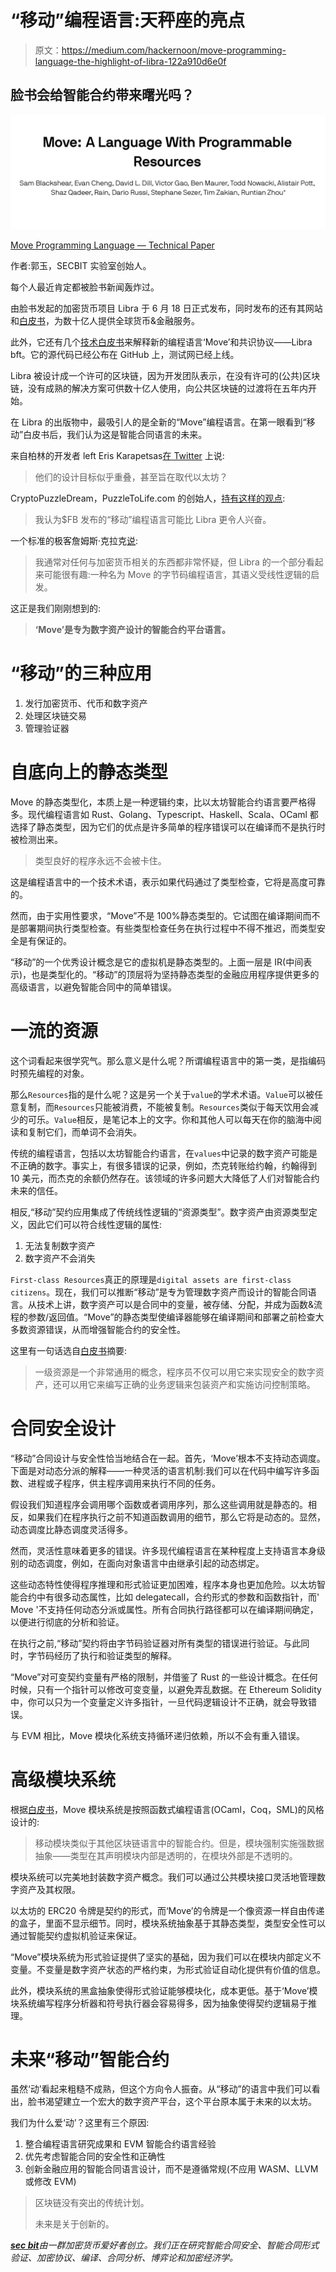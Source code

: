 # “移动”编程语言:天秤座的亮点

> 原文：<https://medium.com/hackernoon/move-programming-language-the-highlight-of-libra-122a910d6e0f>

## 脸书会给智能合约带来曙光吗？

![](img/55dd93f5d6dc2e9f8397cfb606e8bd10.png)

[Move Programming Language — Technical Paper](https://developers.libra.org/docs/move-paper)

作者:郭玉，SECBIT 实验室创始人。

每个人最近肯定都被脸书新闻轰炸过。

由脸书发起的加密货币项目 Libra 于 6 月 18 日正式发布，同时发布的还有其网站和[白皮书](https://libra.org/en-US/white-paper/)，为数十亿人提供全球货币&金融服务。

此外，它还有几个[技术白皮书](https://developers.libra.org/docs/the-libra-blockchain-paper.html)来解释新的编程语言‘Move’和共识协议——Libra bft。它的源代码已经公布在 GitHub 上，测试网已经上线。

Libra 被设计成一个许可的区块链，因为开发团队表示，在没有许可的(公共)区块链，没有成熟的解决方案可供数十亿人使用，向公共区块链的过渡将在五年内开始。

在 Libra 的出版物中，最吸引人的是全新的“Move”编程语言。在第一眼看到“移动”白皮书后，我们认为这是智能合同语言的未来。

来自柏林的开发者 left Eris Karapetsas[在 Twitter](https://twitter.com/LefterisJP/status/1140955676501524481) 上说:

> 他们的设计目标似乎重叠，甚至旨在取代以太坊？

CryptoPuzzleDream，PuzzleToLife.com 的创始人，[持有这样的观点](https://twitter.com/Puzzle_Dreamer/status/1140907193660846080):

> 我认为$FB 发布的“移动”编程语言可能比 Libra 更令人兴奋。

一个标准的极客詹姆斯·克拉克[说](https://twitter.com/james_clark/status/1140964371301953536):

> 我通常对任何与加密货币相关的东西都非常怀疑，但 Libra 的一个部分看起来可能很有趣:一种名为 Move 的字节码编程语言，其语义受线性逻辑的启发。

这正是我们刚刚想到的:

> **‘Move’是专为数字资产设计的智能合约平台语言。**

# “移动”的三种应用

1.  发行加密货币、代币和数字资产
2.  处理区块链交易
3.  管理验证器

# 自底向上的静态类型

Move 的静态类型化，本质上是一种逻辑约束，比以太坊智能合约语言要严格得多。现代编程语言如 Rust、Golang、Typescript、Haskell、Scala、OCaml 都选择了静态类型，因为它们的优点是许多简单的程序错误可以在编译而不是执行时被检测出来。

> 类型良好的程序永远不会被卡住。

这是编程语言中的一个技术术语，表示如果代码通过了类型检查，它将是高度可靠的。

然而，由于实用性要求，“Move”不是 100%静态类型的。它试图在编译期间而不是部署期间执行类型检查。有些类型检查任务在执行过程中不得不推迟，而类型安全是有保证的。

“移动”的一个优秀设计概念是它的虚拟机是静态类型的。上面一层是 IR(中间表示)，也是类型化的。“移动”的顶层将为坚持静态类型的金融应用程序提供更多的高级语言，以避免智能合同中的简单错误。

# 一流的资源

这个词看起来很学究气。那么意义是什么呢？所谓编程语言中的第一类，是指编码时预先编程的对象。

那么`Resources`指的是什么呢？这是另一个关于`value`的学术术语。`Value`可以被任意复制，而`Resources`只能被消费，不能被复制。`Resources`类似于每天饮用会减少的可乐。`Value`相反，是笔记本上的文字。你和其他人可以每天在你的脑海中阅读和复制它们，而单词不会消失。

传统的编程语言，包括以太坊智能合约语言，在`values`中记录的数字资产可能是不正确的数字。事实上，有很多错误的记录，例如，杰克转账给约翰，约翰得到 10 美元，而杰克的余额仍然存在。该领域的许多问题大大降低了人们对智能合约未来的信任。

相反,“移动”契约应用集成了传统线性逻辑的“资源类型”。数字资产由资源类型定义，因此它们可以符合线性逻辑的属性:

1.  无法复制数字资产
2.  数字资产不会消失

`First-class Resources`真正的原理是`digital assets are first-class citizens`。现在，我们可以推断“移动”是专为管理数字资产而设计的智能合同语言。从技术上讲，数字资产可以是合同中的变量，被存储、分配，并成为函数&流程的参数/返回值。“Move”的静态类型使编译器能够在编译期间和部署之前检查大多数资源错误，从而增强智能合约的安全性。

这里有一句话选自[白皮书](https://developers.libra.org/docs/move-paper)摘要:

> 一级资源是一个非常通用的概念，程序员不仅可以用它来实现安全的数字资产，还可以用它来编写正确的业务逻辑来包装资产和实施访问控制策略。

# 合同安全设计

“移动”合同设计与安全性恰当地结合在一起。首先，‘Move’根本不支持动态调度。下面是对动态分派的解释——一种灵活的语言机制:我们可以在代码中编写许多函数、进程或子程序，供主程序调用来执行不同的任务。

假设我们知道程序会调用哪个函数或者调用序列，那么这些调用就是静态的。相反，如果我们在程序执行之前不知道函数调用的细节，那么它将是动态的。显然，动态调度比静态调度灵活得多。

然而，灵活性意味着更多的错误。许多现代编程语言在某种程度上支持语言本身级别的动态调度，例如，在面向对象语言中由继承引起的动态绑定。

这些动态特性使得程序推理和形式验证更加困难，程序本身也更加危险。以太坊智能合约中有很多动态属性，比如 delegatecall，合约形式的参数和函数指针，而' Move '不支持任何动态分派或属性。所有合同执行路径都可以在编译期间确定，以便进行彻底的分析和验证。

在执行之前,“移动”契约将由字节码验证器对所有类型的错误进行验证。与此同时，字节码经历了执行和验证类型的解释。

“Move”对可变契约变量有严格的限制，并借鉴了 Rust 的一些设计概念。在任何时候，只有一个指针可以修改可变变量，以避免弄乱数据。在 Ethereum Solidity 中，你可以只为一个变量定义许多指针，一旦代码逻辑设计不正确，就会导致错误。

与 EVM 相比，Move 模块化系统支持循环递归依赖，所以不会有重入错误。

# 高级模块系统

根据[白皮书](https://developers.libra.org/docs/move-paper)，Move 模块系统是按照函数式编程语言(OCaml，Coq，SML)的风格设计的:

> 移动模块类似于其他区块链语言中的智能合约。但是，模块强制实施强数据抽象——类型在其声明模块内部是透明的，在模块外部是不透明的。

模块系统可以完美地封装数字资产概念。我们可以通过公共模块接口灵活地管理数字资产及其权限。

以太坊的 ERC20 令牌是契约的形式，而‘Move’的令牌是一个像资源一样自由传递的盒子，里面不显示细节。同时，模块系统抽象基于其静态类型，类型安全性可以通过智能契约虚拟机验证来保证。

“Move”模块系统为形式验证提供了坚实的基础，因为我们可以在模块内部定义不变量。不变量是数字资产状态的严格约束，为形式验证自动化提供有价值的信息。

此外，模块系统的黑盒抽象使得形式验证能够模块化，成本更低。基于‘Move’模块系统编写程序分析器和符号执行器会容易得多，因为抽象使得契约逻辑易于推理。

# 未来“移动”智能合约

虽然‘动’看起来粗糙不成熟，但这个方向令人振奋。从“移动”的语言中我们可以看出，脸书渴望建立一个宏大的数字资产平台，这个平台原本属于未来的以太坊。

我们为什么爱‘动’？这里有三个原因:

1.  整合编程语言研究成果和 EVM 智能合约语言经验
2.  优先考虑智能合同的安全性和正确性
3.  创新金融应用的智能合同语言设计，而不是遵循常规(不应用 WASM、LLVM 或修改 EVM)

> 区块链没有突出的传统计划。
> 
> 未来是关于创新的。

[***sec bit***](https://secbit.io)*由一群加密货币爱好者创立。我们正在研究智能合同安全、智能合同形式验证、加密协议、编译、合同分析、博弈论和加密经济学。*